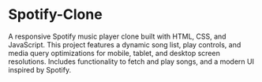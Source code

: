 # Spotify-Clone
 A responsive Spotify music player clone built with HTML, CSS, and JavaScript. This project features a dynamic song list, play controls, and media query optimizations for mobile, tablet, and desktop screen resolutions. Includes functionality to fetch and play songs, and a modern UI inspired by Spotify.
